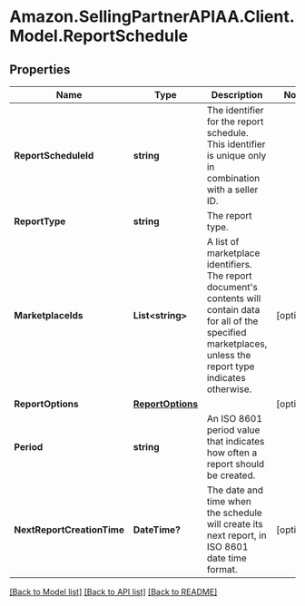 # Amazon.SellingPartnerAPIAA.Client.Model.ReportSchedule
## Properties

Name | Type | Description | Notes
------------ | ------------- | ------------- | -------------
**ReportScheduleId** | **string** | The identifier for the report schedule. This identifier is unique only in combination with a seller ID. | 
**ReportType** | **string** | The report type. | 
**MarketplaceIds** | **List&lt;string&gt;** | A list of marketplace identifiers. The report document&#39;s contents will contain data for all of the specified marketplaces, unless the report type indicates otherwise. | [optional] 
**ReportOptions** | [**ReportOptions**](ReportOptions.md) |  | [optional] 
**Period** | **string** | An ISO 8601 period value that indicates how often a report should be created. | 
**NextReportCreationTime** | **DateTime?** | The date and time when the schedule will create its next report, in ISO 8601 date time format. | [optional] 

[[Back to Model list]](../README.md#documentation-for-models) [[Back to API list]](../README.md#documentation-for-api-endpoints) [[Back to README]](../README.md)

